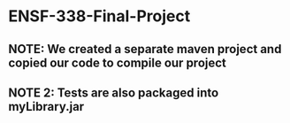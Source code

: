 # ENSF-338-Final-Project
## NOTE: We created a separate maven project and copied our code to compile our project
## NOTE 2: Tests are also packaged into myLibrary.jar